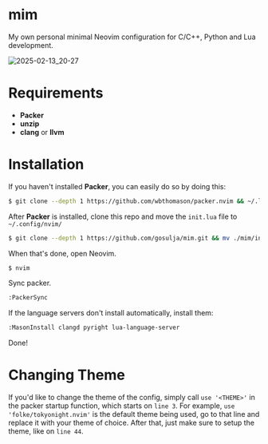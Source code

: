 # mim
My own personal minimal Neovim configuration for C/C++, Python and Lua development.

![2025-02-13_20-27](https://github.com/user-attachments/assets/262b7867-6952-4677-89c0-b23f85e66832)


# Requirements
* **Packer**
* **unzip**
* **clang** or **llvm**

# Installation
If you haven't installed **Packer**, you can easily do so by doing this:
```bash
$ git clone --depth 1 https://github.com/wbthomason/packer.nvim && ~/.local/share/nvim/site/pack/packer/start/packer.nvim
```

After **Packer** is installed, clone this repo and move the `init.lua` file to `~/.config/nvim/`
```bash
$ git clone --depth 1 https://github.com/gosulja/mim.git && mv ./mim/init.lua ~/.config/nvim/init.lua
```

When that's done, open Neovim.
```bash
$ nvim
```

Sync packer.
```bash
:PackerSync
```

If the language servers don't install automatically, install them:
```bash
:MasonInstall clangd pyright lua-language-server
```

Done!

# Changing Theme
If you'd like to change the theme of the config, simply call `use '<THEME>'` in the packer startup function, which starts on `line 3`.
For example, `use 'folke/tokyonight.nvim'` is the default theme being used, go to that line and replace it with your theme of choice.
After that, just make sure to setup the theme, like on `line 44`.
